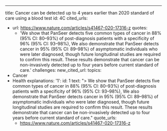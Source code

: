 ---
title: Cancer can be detected up to 4 years earlier than 2020 standard of care using
  a blood test
id: 4C
cited_urls:
- url: https://www.nature.com/articles/s41467-020-17316-z
  quotes:
  - 'We show that PanSeer detects five common types of cancer in 88% (95% CI: 80–93%)
    of post-diagnosis patients with a specificity of 96% (95% CI: 93–98%), We also
    demonstrate that PanSeer detects cancer in 95% (95% CI: 89–98%) of asymptomatic
    individuals who were later diagnosed, though future longitudinal studies are required
    to confirm this result. These results demonstrate that cancer can be non-invasively
    detected up to four years before current standard of care.'
  challenges: 
new_cited_url: 
topics:
- Cancer
- Health
explanations:
  '1':
    id: 1
    text: "> We show that PanSeer detects five common types of cancer in 88% (95%
      CI: 80–93%) of post-diagnosis patients with a specificity of 96% (95% CI: 93–98%),
      We also demonstrate that PanSeer detects cancer in 95% (95% CI: 89–98%) of asymptomatic
      individuals who were later diagnosed, though future longitudinal studies are
      required to confirm this result. These results demonstrate that cancer can be
      non-invasively detected up to four years before current standard of care."
    quote_urls:
    - https://www.nature.com/articles/s41467-020-17316-z
